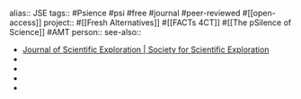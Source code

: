 alias:: JSE
tags:: #Psience #psi #free #journal #peer-reviewed #[[open-access]]
project:: #[[Fresh Alternatives]] #[[FACTs 4CT]] #[[The pSilence of Science]] #AMT 
person:: 
see-also::
- [Journal of Scientific Exploration | Society for Scientific Exploration](https://www.scientificexploration.org/journal)
-
-
-
-